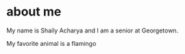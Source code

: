 # about me

My name is Shaily Acharya and I am a senior at Georgetown.


My favorite animal is a flamingo

